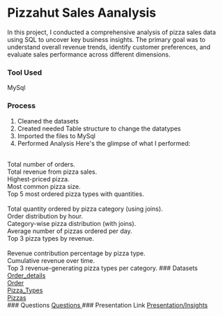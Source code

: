 # Pizzahut Sales Aanalysis
In this project, I conducted a comprehensive analysis of pizza sales data using SQL to uncover key business insights. The primary goal was to understand overall revenue trends, identify customer preferences, and evaluate sales performance across different dimensions. <br>
 ### Tool Used
 MySql
 ### Process
 1. Cleaned the datasets
 2. Created needed Table structure to change the datatypes
 3. Imported the files to MySql
 4. Performed Analysis
    Here's the glimpse of what I performed:
  <br>
Total number of orders. <br>
Total revenue from pizza sales. <br>
Highest-priced pizza. <br>
Most common pizza size. <br>
Top 5 most ordered pizza types with quantities. <br>
 <br>
Total quantity ordered by pizza category (using joins). <br>
Order distribution by hour. <br>
Category-wise pizza distribution (with joins). <br>
Average number of pizzas ordered per day. <br>
Top 3 pizza types by revenue. <br>
 <br>
Revenue contribution percentage by pizza type. <br>
Cumulative revenue over time. <br>
Top 3 revenue-generating pizza types per category.
### Datasets
 <a href="https://github.com/Bhumika-sharma12/task3/blob/main/order_details.csv"> Order_details </a> <br>
 <a href="https://github.com/Bhumika-sharma12/task3/blob/main/orders.csv"> Order </a> <br>
 <a href="https://github.com/Bhumika-sharma12/task3/blob/main/pizza_types.csv"> Pizza_Types </a> <br>
 <a href="https://github.com/Bhumika-sharma12/task3/blob/main/pizzas.csv"> Pizzas </a> <br>
### Questions
 <a href="https://github.com/Bhumika-sharma12/task3/blob/main/Questions.txt"> Questions </a>
### Presentation Link
<a href="https://github.com/Bhumika-sharma12/task3/blob/main/pizzahut_sales_analysis_presentation.pdf"> Presentation/Insights </a>

